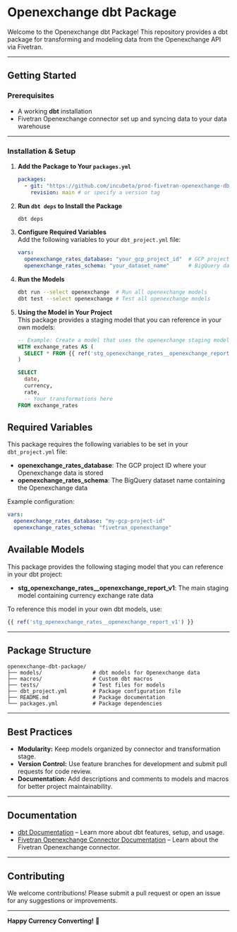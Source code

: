 # Openexchange dbt Package

Welcome to the Openexchange dbt Package! This repository provides a dbt package for transforming and modeling data from the Openexchange API via Fivetran.

---

## Getting Started  

### Prerequisites  
- A working **dbt** installation
- Fivetran Openexchange connector set up and syncing data to your data warehouse

---
### Installation & Setup  

1. **Add the Package to Your `packages.yml`**  
   ```yaml
   packages:
     - git: "https://github.com/incubeta/prod-fivetran-openexchange-dbt-package.git"
       revision: main # or specify a version tag
   ```

2. **Run `dbt deps` to Install the Package**  
   ```bash
   dbt deps
   ```

3. **Configure Required Variables**  
   Add the following variables to your `dbt_project.yml` file:
   ```yaml
   vars:
     openexchange_rates_database: "your_gcp_project_id"  # GCP project ID
     openexchange_rates_schema: "your_dataset_name"      # BigQuery dataset name
   ```

4. **Run the Models**  
   ```bash
   dbt run --select openexchange  # Run all openexchange models
   dbt test --select openexchange # Test all openexchange models
   ```

5. **Using the Model in Your Project**  
   This package provides a staging model that you can reference in your own models:

   ```sql
   -- Example: Create a model that uses the openexchange staging model
   WITH exchange_rates AS (
     SELECT * FROM {{ ref('stg_openexchange_rates__openexchange_report_v1') }}
   )
   
   SELECT 
     date,
     currency,
     rate,
     -- Your transformations here
   FROM exchange_rates
   ```

## Required Variables

This package requires the following variables to be set in your `dbt_project.yml` file:

- **openexchange_rates_database**: The GCP project ID where your Openexchange data is stored
- **openexchange_rates_schema**: The BigQuery dataset name containing the Openexchange data

Example configuration:
```yaml
vars:
  openexchange_rates_database: "my-gcp-project-id"
  openexchange_rates_schema: "fivetran_openexchange"
```

## Available Models

This package provides the following staging model that you can reference in your dbt project:

- **stg_openexchange_rates__openexchange_report_v1**: The main staging model containing currency exchange rate data

To reference this model in your own dbt models, use:
```sql
{{ ref('stg_openexchange_rates__openexchange_report_v1') }}
```

---

## Package Structure  
```
openexchange-dbt-package/
├── models/                # dbt models for Openexchange data
├── macros/                # Custom dbt macros
├── tests/                 # Test files for models
├── dbt_project.yml        # Package configuration file
├── README.md              # Package documentation
└── packages.yml           # Package dependencies
```

---

## Best Practices  

- **Modularity:** Keep models organized by connector and transformation stage.  
- **Version Control:** Use feature branches for development and submit pull requests for code review.  
- **Documentation:** Add descriptions and comments to models and macros for better project maintainability.  

---

## Documentation  

- [dbt Documentation](https://docs.getdbt.com/) – Learn more about dbt features, setup, and usage.  
- [Fivetran Openexchange Connector Documentation](https://fivetran.com/docs/applications/openexchange) – Learn about the Fivetran Openexchange connector.

---

## Contributing  

We welcome contributions! Please submit a pull request or open an issue for any suggestions or improvements.  

---


**Happy Currency Converting!** 💱
